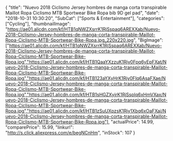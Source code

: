 {
	"title": "Nuevo 2018 Ciclismo Jersey hombres de manga corta transpirable Maillot Ropa Ciclismo MTB Sportwear Bike Ropa bib 9D gel pad",
	"date": "2018-10-31 10:30:20",
	"SubCat": ["Sports & Entertainment"],
	"categories": ["Cycling"],
	"thumbnailImage": "https://ae01.alicdn.com/kf/HTB1qNWZXsrrK1RjSspaq6AREXXab/Nuevo-2018-Ciclismo-Jersey-hombres-de-manga-corta-transpirable-Maillot-Ropa-Ciclismo-MTB-Sportwear-Bike-Ropa.jpg_220x220.jpg",
	"BigImage": ["https://ae01.alicdn.com/kf/HTB1qNWZXsrrK1RjSspaq6AREXXab/Nuevo-2018-Ciclismo-Jersey-hombres-de-manga-corta-transpirable-Maillot-Ropa-Ciclismo-MTB-Sportwear-Bike-Ropa.jpg","https://ae01.alicdn.com/kf/HTB1QaaYXzzuK1Rjy0Fpq6yEpFXat/Nuevo-2018-Ciclismo-Jersey-hombres-de-manga-corta-transpirable-Maillot-Ropa-Ciclismo-MTB-Sportwear-Bike-Ropa.jpg","https://ae01.alicdn.com/kf/HTB123aYXyHrK1Rjy0Flq6AsaFXae/Nuevo-2018-Ciclismo-Jersey-hombres-de-manga-corta-transpirable-Maillot-Ropa-Ciclismo-MTB-Sportwear-Bike-Ropa.jpg","https://ae01.alicdn.com/kf/HTB1sHGZXyjrK1RjSsplq6xHmVXax/Nuevo-2018-Ciclismo-Jersey-hombres-de-manga-corta-transpirable-Maillot-Ropa-Ciclismo-MTB-Sportwear-Bike-Ropa.jpg","https://ae01.alicdn.com/kf/HTB1zSuUXpzsK1Rjy1Xbq6xOaFXai/Nuevo-2018-Ciclismo-Jersey-hombres-de-manga-corta-transpirable-Maillot-Ropa-Ciclismo-MTB-Sportwear-Bike-Ropa.jpg"],
	"actualPrice": 14.99,
	"comparePrice": 15.99,
	"linkurl": "http://s.click.aliexpress.com/e/begNCnHm",
	"inStock": 107
}
